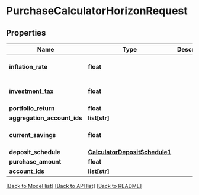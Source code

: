 # PurchaseCalculatorHorizonRequest

## Properties
Name | Type | Description | Notes
------------ | ------------- | ------------- | -------------
**inflation_rate** | **float** |  | [optional] [default to 0.0]
**investment_tax** | **float** |  | [optional] [default to 0.0]
**portfolio_return** | **float** |  | 
**aggregation_account_ids** | **list[str]** |  | [optional] 
**current_savings** | **float** |  | [optional] [default to 0.0]
**deposit_schedule** | [**CalculatorDepositSchedule1**](CalculatorDepositSchedule1.md) |  | [optional] 
**purchase_amount** | **float** |  | 
**account_ids** | **list[str]** |  | [optional] 

[[Back to Model list]](../README.md#documentation-for-models) [[Back to API list]](../README.md#documentation-for-api-endpoints) [[Back to README]](../README.md)


